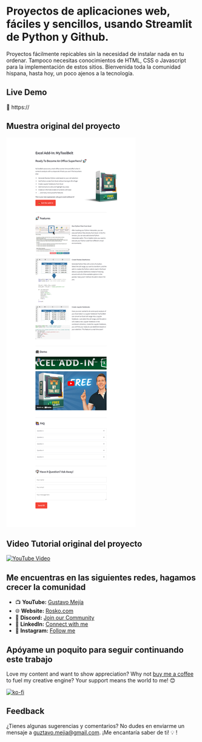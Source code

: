 # Proyectos de aplicaciones web, fáciles y sencillos, usando Streamlit de Python y Github.
Proyectos fácilmente repicables sin la necesidad de instalar nada en tu ordenar. Tampoco necesitas conocimientos de HTML, CSS o Javascript para la implementación de estos sitios. Bienvenida toda la comunidad hispana, hasta hoy, un poco ajenos a la tecnología.

## Live Demo
🚀 https://

## Muestra original del proyecto
![Demo](./assets/demo.png?raw=true "Screenshot Website")

## Video Tutorial original del proyecto
[![YouTube Video](https://img.youtube.com/vi/L_5IUq0SgM8/0.jpg)](https://youtu.be/L_5IUq0SgM8)


## Me encuentras en las siguientes redes, hagamos crecer la comunidad
- 📺 **YouTube:** [Gustavo Mejía](https://www.youtube.com/channel/UCwboxEc1Y9jNt0TJrseKqYQ)
- 🌐 **Website:** [Rosko.com](https://rosko-jenkins.streamlit.app/)
- 💬 **Discord:** [Join our Community](https://discord.com/channels/1201908263738933328/1201908264514883597)
- 💼 **LinkedIn:** [Connect with me](https://www.linkedin.com/in/guztavo-mejia/)
- 📸 **Instagram:** [Follow me](https://www.instagram.com/rosko.mx/)

## Apóyame un poquito para seguir continuando este trabajo
Love my content and want to show appreciation? Why not [buy me a coffee](https://buy.stripe.com/8wM17J2J5fgD2A0eUU) to fuel my creative engine? Your support means the world to me! 😊

[![ko-fi](https://ko-fi.com/img/githubbutton_sm.svg)](https://pythonandvba.com/coffee-donation)

## Feedback
¿Tienes algunas sugerencias y comentarios? No dudes en enviarme un mensaje a guztavo.mejia@gmail.com. ¡Me encantaría saber de ti! 💡
!
